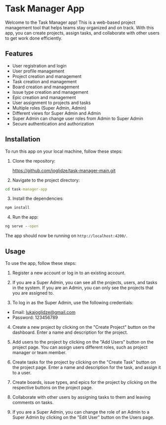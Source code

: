 # Task Manager App

Welcome to the Task Manager app! This is a web-based project management tool that helps teams stay organized and on track. With this app, you can create projects, assign tasks, and collaborate with other users to get work done efficiently.

## Features

- User registration and login
- User profile management
- Project creation and management
- Task creation and management
- Board creation and management
- Issue type creation and management
- Epic creation and management
- User assignment to projects and tasks
- Multiple roles (Super Admin, Admin)
- Different views for Super Admin and Admin
- Super Admin can change user roles from Admin to Super Admin
- Secure authentication and authorization


## Installation

To run this app on your local machine, follow these steps:

1. Clone the repository:

    https://github.com/joglidze/task-manager-main.git



2. Navigate to the project directory:

```cmd
cd task-manager-app

```
3. Install the dependencies:

```cmd
npm install
```

4. Run the app:

```cmd
ng serve --open
```

The app should now be running on `http://localhost:4200/`.

## Usage

To use the app, follow these steps:

1. Register a new account or log in to an existing account.

2. If you are a Super Admin, you can see all the projects, users, and tasks in the system. If you are an Admin, you can only see the projects that you are assigned to.

3. To log in as the Super Admin, use the following credentials:
- Email: lukajoglidze@gmail.com
- Password: 123456789
           
4. Create a new project by clicking on the "Create Project" button on the dashboard. Enter a name and description for the project.

5. Add users to the project by clicking on the "Add Users" button on the project page. You can assign users different roles, such as project manager or team member.

6. Create tasks for the project by clicking on the "Create Task" button on the project page. Enter a name and description for the task, and assign it to a user.

7. Create boards, issue types, and epics for the project by clicking on the respective buttons on the project page.

8. Collaborate with other users by assigning tasks to them and leaving comments on tasks.

9. If you are a Super Admin, you can change the role of an Admin to a Super Admin by clicking on the "Edit User" button on the Users page.




